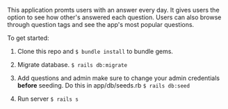 This application promts users with an answer every day. It gives users the option to see how other's answered each question. Users can also browse through question tags and see the app's most popular questions.

To get started:
1. Clone this repo and `$ bundle install` to bundle gems.

2. Migrate database. `$ rails db:migrate`

3. Add questions and admin make sure to change your admin credentials **before** seeding. Do this in app/db/seeds.rb `$ rails db:seed`

4. Run server `$ rails s`